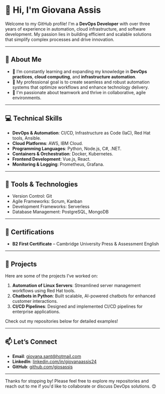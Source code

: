 # 👋 Hi, I'm Giovana Assis

Welcome to my GitHub profile! I'm a **DevOps Developer** with over three years of experience in automation, cloud infrastructure, and software development. My passion lies in building efficient and scalable solutions that simplify complex processes and drive innovation.

---

## 🚀 About Me

- 🌱 I’m constantly learning and expanding my knowledge in **DevOps practices**, **cloud computing**, and **infrastructure automation**.  
- 🎯 My professional goal is to create seamless and robust automation systems that optimize workflows and enhance technology delivery.  
- 🤝 I'm passionate about teamwork and thrive in collaborative, agile environments.  

---

## 💻 Technical Skills

- **DevOps & Automation**: CI/CD, Infrastructure as Code (IaC), Red Hat tools, Ansible.  
- **Cloud Platforms**: AWS, IBM Cloud.  
- **Programming Languages**: Python, Node.js, C#, .NET.  
- **Containers & Orchestration**: Docker, Kubernetes.  
- **Frontend Development**: Vue.js, React.  
- **Monitoring & Logging**: Prometheus, Grafana.  

---

## 🔧 Tools & Technologies

- Version Control: Git  
- Agile Frameworks: Scrum, Kanban  
- Development Frameworks: Serverless  
- Database Management: PostgreSQL, MongoDB  

---

## 🌟 Certifications

- **B2 First Certificate** – Cambridge University Press & Assessment English  

---

## 📂 Projects

Here are some of the projects I’ve worked on:
1. **Automation of Linux Servers**: Streamlined server management workflows using Red Hat tools.  
2. **Chatbots in Python**: Built scalable, AI-powered chatbots for enhanced customer interactions.  
3. **CI/CD Pipelines**: Designed and implemented CI/CD pipelines for enterprise applications.  

Check out my repositories below for detailed examples!

---

## 📫 Let’s Connect

- **Email**: giovana.sant@hotmail.com  
- **LinkedIn**: [linkedin.com/in/giovanaassis24](https://www.linkedin.com/in/giovanaassis24)  
- **GitHub**: [github.com/giosassis](https://github.com/giosassis)  

---

Thanks for stopping by! Please feel free to explore my repositories and reach out to me if you'd like to collaborate or discuss DevOps solutions. 😊
